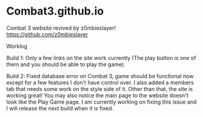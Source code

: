 # Combat3.github.io
Combat 3 website revived by z0mbieslayer! https://github.com/z0mbieslayer

Worklog

Build 1: Only a few links on the site work currently (The play button is one of them and you should be able to play the game).

Build 2: Fixed database error on Combat 3, game should be functional now except for a few features I don't have control over. I also added a members tab that needs some work on the style side of it. Other than that, the site is working great! You may also notice the main page to the website doesn't look like the Play Game page. I am currently working on fixing this issue and I will release the next build when it is fixed.
